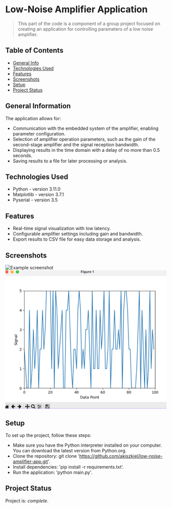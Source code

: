 # Low-Noise Amplifier Application
> This part of the code is a component of a group project focused on creating an application for controlling parameters of a low noise amplifier.

## Table of Contents
* [General Info](#general-information)
* [Technologies Used](#technologies-used)
* [Features](#features)
* [Screenshots](#screenshots)
* [Setup](#setup)
* [Project Status](#project-status)
<!-- * [License](#license) -->


## General Information
The application allows for:
- Communication with the embedded system of the amplifier, enabling parameter configuration.
- Selection of amplifier operation parameters, such as the gain of the second-stage amplifier and the signal reception bandwidth.
- Displaying results in the time domain with a delay of no more than 0.5 seconds.
- Saving results to a file for later processing or analysis.



## Technologies Used
- Python - version 3.11.0
- Matplotlib - version 3.7.1
- Pyserial - version 3.5


## Features
- Real-time signal visualization with low latency.
- Configurable amplifier settings including gain and bandwidth.
- Export results to CSV file for easy data storage and analysis.

## Screenshots
![Example screenshot](./images/gui.png.png)
![Example screenshot](./images/signal_visualization.png)
<!-- If you have screenshots you'd like to share, include them here. -->


## Setup
To set up the project, follow these steps:

- Make sure you have the Python interpreter installed on your computer. You can download the latest version from Python.org. 
- Clone the repository: git clone 'https://github.com/akiszkiel/low-noise-amplifier-app.git'.
- Install dependencies: 'pip install -r requirements.txt'.
- Run the application: 'python main.py'.


## Project Status
Project is: _complete_.
